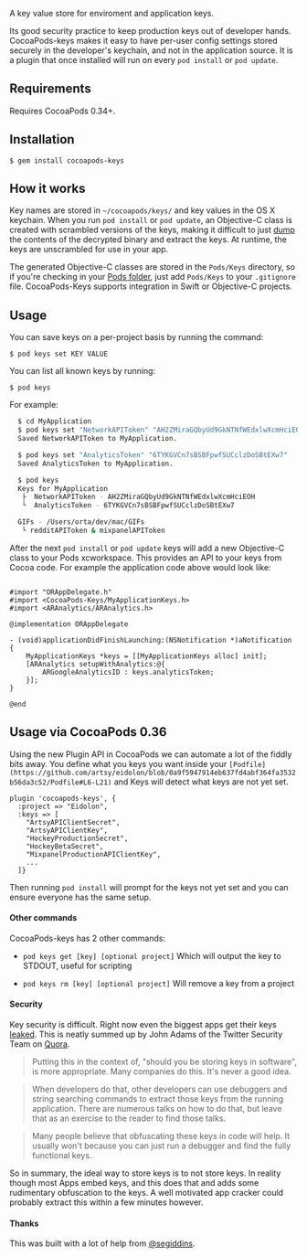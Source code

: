 A key value store for enviroment and application keys.

Its good security practice to keep production keys out of developer hands. CocoaPods-keys makes it easy to have per-user config settings stored securely in the developer's keychain, and not in the application source. It is a plugin that once installed will run on every `pod install` or `pod update`.

## Requirements

Requires CocoaPods 0.34+.

## Installation

    $ gem install cocoapods-keys

## How it works

Key names are stored in `~/cocoapods/keys/` and key values in the OS X keychain. When you run `pod install` or `pod update`, an Objective-C class is created with scrambled versions of the keys, making it difficult to just [dump](https://github.com/stefanesser/dumpdecrypted) the contents of the decrypted binary and extract the keys. At runtime, the keys are unscrambled for use in your app.

The generated Objective-C classes are stored in the `Pods/Keys` directory, so if you're checking in your [Pods folder](http://guides.cocoapods.org/using/using-cocoapods.html#should-i-ignore-the-pods-directory-in-source-control), just add `Pods/Keys` to your `.gitignore` file. CocoaPods-Keys supports integration in Swift or Objective-C projects.

## Usage

You can save keys on a per-project basis by running the command:

    $ pod keys set KEY VALUE

You can list all known keys by running:

    $ pod keys

For example:

``` sh
  $ cd MyApplication
  $ pod keys set "NetworkAPIToken" "AH2ZMiraGQbyUd9GkNTNfWEdxlwXcmHciEOH"
  Saved NetworkAPIToken to MyApplication.

  $ pod keys set "AnalyticsToken" "6TYKGVCn7sBSBFpwfSUCclzDoSBtEXw7"
  Saved AnalyticsToken to MyApplication.

  $ pod keys
  Keys for MyApplication
   ├  NetworkAPIToken - AH2ZMiraGQbyUd9GkNTNfWEdxlwXcmHciEOH
   └  AnalyticsToken - 6TYKGVCn7sBSBFpwfSUCclzDoSBtEXw7

  GIFs - /Users/orta/dev/mac/GIFs
   └ redditAPIToken & mixpanelAPIToken
```

After the next `pod install` or `pod update` keys will add a new Objective-C class to your Pods xcworkspace. This provides an API to your keys from Cocoa code. For example the application code above would look like:

``` objc

#import "ORAppDelegate.h"
#import <CocoaPods-Keys/MyApplicationKeys.h>
#import <ARAnalytics/ARAnalytics.h>

@implementation ORAppDelegate

- (void)applicationDidFinishLaunching:(NSNotification *)aNotification
{
    MyApplicationKeys *keys = [[MyApplicationKeys alloc] init];
    [ARAnalytics setupWithAnalytics:@{
        ARGoogleAnalyticsID : keys.analyticsToken;
    }];
}

@end

```

## Usage via CocoaPods 0.36

Using the new Plugin API in CocoaPods we can automate a lot of the fiddly bits away. You define what you keys you want inside your `[Podfile](https://github.com/artsy/eidolon/blob/0a9f5947914eb637fd4abf364fa3532b56da3c52/Podfile#L6-L21)` and Keys will detect what keys are not yet set.

```
plugin 'cocoapods-keys', {
  :project => "Eidolon",
  :keys => [
    "ArtsyAPIClientSecret",
    "ArtsyAPIClientKey",
    "HockeyProductionSecret",
    "HockeyBetaSecret",
    "MixpanelProductionAPIClientKey",
    ...
  ]}
```

Then running `pod install` will prompt for the keys not yet set and you can ensure everyone has the same setup.

#### Other commands

CocoaPods-keys has 2 other commands:

 * `pod keys get [key] [optional project]`
   Which will output the key to STDOUT, useful for scripting

 * `pod keys rm [key] [optional project]`
   Will remove a key from a project

#### Security

Key security is difficult. Right now even the biggest apps get their keys [leaked](https://threatpost.com/twitter-oauth-api-keys-leaked-030713/77597). This is neatly summed up by John Adams of the Twitter Security Team on [Quora](http://www.quora.com/Twitter-1/How-were-the-Twitter-iPhone-and-Android-OAuth-keys-leaked).

> Putting this in the context of, "should you be storing keys in software", is more appropriate. Many companies do this. It's never a good idea.

> When developers do that, other developers can use debuggers and string searching commands to extract those keys from the running application. There are numerous talks on how to do that, but leave that as an exercise to the reader to find those talks.

> Many people believe that obfuscating these keys in code will help. It usually won't because you can just run a debugger and find the fully functional keys.

So in summary, the ideal way to store keys is to not store keys. In reality though most Apps embed keys, and this does that and adds some rudimentary obfuscation to the keys. A well motivated app cracker could probably extract this within a few minutes however.

#### Thanks

This was built with a lot of help from [@segiddins](https://github.com/segiddins).
